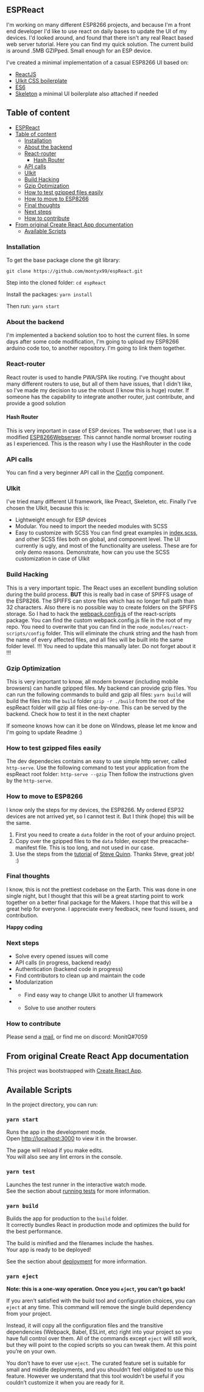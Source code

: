 ## ESPReact
I'm working on many different ESP8266 projects, and because I'm a front end developer I'd like to use react on daily bases to update the UI of my devices. I'd looked around, and found that there isn't any real React based web server tutorial. Here you can find my quick solution. The current build is around .5MB GZIPped. Small enough for an ESP device.

I've created a minimal implementation of a casual ESP8266 UI based on:
- [ReactJS](https://reactjs.org/)
- [UIkit CSS boilerplate](https://getuikit.com/)
- [ES6](https://developer.mozilla.org/en-US/docs/Web/JavaScript/New_in_JavaScript/ECMAScript_2015_support_in_Mozilla)
- [Skeleton](https://getskeleton.com/) a minimal UI boilerplate also attached if needed

## Table of content
- [ESPReact](#espreact)
- [Table of content](#table-of-content)
  - [Installation](#installation)
  - [About the backend](#about-the-backend)
  - [React-router](#react-router)
    - [Hash Router](#hash-router)
  - [API calls](#api-calls)
  - [UIkit](#uikit)
  - [Build Hacking](#build-hacking)
  - [Gzip Optimization](#gzip-optimization)
  - [How to test gzipped files easily](#how-to-test-gzipped-files-easily)
  - [How to move to ESP8266](#how-to-move-to-esp8266)
  - [Final thoughts](#final-thoughts)
  - [Next steps](#next-steps)
  - [How to contribute](#how-to-contribute)
- [From original Create React App documentation](#from-original-create-react-app-documentation)
  - [Available Scripts](#available-scripts)

### Installation
To get the base package clone the git library:

`git clone https://github.com/montyx99/espReact.git`

Step into the cloned folder:
`cd espReact`

Install the packages:
`yarn install`

Then run:
`yarn start`

### About the backend
I'm implemented a backend solution too to host the current files. In some days after some code modification, I'm going to upload my ESP8266 arduino code too, to another repository. I'm going to link them together.

### React-router
React router is used to handle PWA/SPA like routing. I've thought about many different routers to use, but all of them have issues, that I didn't like, so I've made my decision to use the robust (I know this is huge) router. If someone has the capability to integrate another router, just contribute, and provide a good solution

#### Hash Router
This is very important in case of ESP devices. The webserver, that I use is a modified [ESP8266Webserver](https://github.com/esp8266/Arduino/tree/master/libraries/ESP8266WebServer). This cannot handle normal browser routing as I experienced. This is the reason why I use the HashRouter in the code

### API calls
You can find a very beginner API call in the [Config](./src/views/config/config.js) component.

### UIkit
I've tried many different UI framework, like Preact, Skeleton, etc. Finally I've chosen the UIkit, because this is:
- Lightweight enough for ESP devices
- Modular. You need to import the needed modules with SCSS
- Easy to customize with SCSS
You can find great examples in [index.scss](./src/style/index.scss), and other SCSS files both on global, and component level. The UI currently is ugly, and most of the functionality are useless. These are for only demo reasons. Demonstrate, how can you use the SCSS customization in case of UIkit

### Build Hacking
This is a very important topic. The React uses an excellent bundling solution during the build process.
**BUT** this is really bad in case of SPIFFS usage of the ESP8266. The SPIFFS can store files which has no longer full path than 32 characters. Also there is no possible way to create folders on the SPIFFS storage. So I had to hack the [webpack.config.js](./webpack.config.js) of the react-scripts package. You can find the custom webpack.config.js file in the root of my repo. You need to overwrite that you can find in the `node_modules/react-scripts/config` folder. This will eliminate the chunk string and the hash from the name of every affected files, and all files will be built into the same folder level. !!! You need to update this manually later. Do not forget about it !!!

### Gzip Optimization
This is very important to know, all modern browser (including mobile browsers) can handle gzipped files. My backend can provide gzip files. You can run the following commands to build and gzip all files:
`yarn build` will build the files into the `build` folder
`gzip -r ./build` from the root of the espReact folder will gzip all files one-by-one. This can be served by the backend. Check how to test it in the next chapter

If someone knows how can it be done on Windows, please let me know and I'm going to update Readme :)

### How to test gzipped files easily
The dev dependecies contains an easy to use simple http server, called `http-serve`. Use the following command to test your application from the espReact root folder:
`http-serve --gzip`
Then follow the instructions given by the `http-serve`.

### How to move to ESP8266
I know only the steps for my devices, the ESP8266. My ordered ESP32 devices are not arrived yet, so I cannot test it. But I think (hope) this will be the same.
1. First you need to create a `data` folder in the root of your arduino project.
2. Copy over the gzipped files to the `data` folder, except the preacache-manifest file. This is too long, and not used in our case.
3. Use the steps from the [tutorial](https://www.instructables.com/id/Using-ESP8266-SPIFFS/) of [Steve Quinn](https://www.instructables.com/member/SteveQuinn/). Thanks Steve, great job! :)

### Final thoughts
I know, this is not the prettiest codebase on the Earth. This was done in one single night, but I thought that this will be a great starting point to work together on a better final package for the Makers. I hope that this will be a great help for everyone. I appreciate every feedback, new found issues, and contribution.

**Happy coding**

### Next steps
- Solve every opened issues will come
- API calls (in progress, backend ready)
- Authentication (backend code in progress)
- Find contributors to clean up and maintain the code
- Modularization
- - Find easy way to change UIkit to another UI framework
- - Solve to use another routers

### How to contribute
Please send a [mail](mailto:monty.whisp@gmail.com), or find me on discord: MonitQ#7059

## From original Create React App documentation
This project was bootstrapped with [Create React App](https://github.com/facebook/create-react-app).

## Available Scripts

In the project directory, you can run:

### `yarn start`

Runs the app in the development mode.<br />
Open [http://localhost:3000](http://localhost:3000) to view it in the browser.

The page will reload if you make edits.<br />
You will also see any lint errors in the console.

### `yarn test`

Launches the test runner in the interactive watch mode.<br />
See the section about [running tests](https://facebook.github.io/create-react-app/docs/running-tests) for more information.

### `yarn build`

Builds the app for production to the `build` folder.<br />
It correctly bundles React in production mode and optimizes the build for the best performance.

The build is minified and the filenames include the hashes.<br />
Your app is ready to be deployed!

See the section about [deployment](https://facebook.github.io/create-react-app/docs/deployment) for more information.

### `yarn eject`

**Note: this is a one-way operation. Once you `eject`, you can’t go back!**

If you aren’t satisfied with the build tool and configuration choices, you can `eject` at any time. This command will remove the single build dependency from your project.

Instead, it will copy all the configuration files and the transitive dependencies (Webpack, Babel, ESLint, etc) right into your project so you have full control over them. All of the commands except `eject` will still work, but they will point to the copied scripts so you can tweak them. At this point you’re on your own.

You don’t have to ever use `eject`. The curated feature set is suitable for small and middle deployments, and you shouldn’t feel obligated to use this feature. However we understand that this tool wouldn’t be useful if you couldn’t customize it when you are ready for it.

